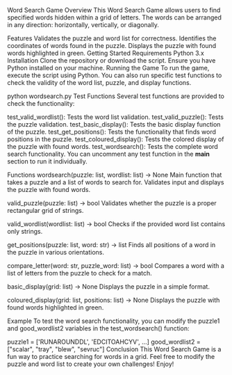 Word Search Game
Overview
This Word Search Game allows users to find specified words hidden within a grid of letters. The words can be arranged in any direction: horizontally, vertically, or diagonally.

Features
Validates the puzzle and word list for correctness.
Identifies the coordinates of words found in the puzzle.
Displays the puzzle with found words highlighted in green.
Getting Started
Requirements
Python 3.x
Installation
Clone the repository or download the script.
Ensure you have Python installed on your machine.
Running the Game
To run the game, execute the script using Python. You can also run specific test functions to check the validity of the word list, puzzle, and display functions.

python wordsearch.py
Test Functions
Several test functions are provided to check the functionality:

test_valid_wordlist(): Tests the word list validation.
test_valid_puzzle(): Tests the puzzle validation.
test_basic_display(): Tests the basic display function of the puzzle.
test_get_positions(): Tests the functionality that finds word positions in the puzzle.
test_coloured_display(): Tests the colored display of the puzzle with found words.
test_wordsearch(): Tests the complete word search functionality.
You can uncomment any test function in the __main__ section to run it individually.

Functions
wordsearch(puzzle: list, wordlist: list) -> None
Main function that takes a puzzle and a list of words to search for. Validates input and displays the puzzle with found words.

valid_puzzle(puzzle: list) -> bool
Validates whether the puzzle is a proper rectangular grid of strings.

valid_wordlist(wordlist: list) -> bool
Checks if the provided word list contains only strings.

get_positions(puzzle: list, word: str) -> list
Finds all positions of a word in the puzzle in various orientations.

compare_letter(word: str, puzzle_word: list) -> bool
Compares a word with a list of letters from the puzzle to check for a match.

basic_display(grid: list) -> None
Displays the puzzle in a simple format.

coloured_display(grid: list, positions: list) -> None
Displays the puzzle with found words highlighted in green.

Example
To test the word search functionality, you can modify the puzzle1 and good_wordlist2 variables in the test_wordsearch() function:

puzzle1 = ['RUNAROUNDDL', 'EDCITOAHCYV', ...]
good_wordlist2 = ["scalar", "tray", "blew", "sevruc"]
Conclusion
This Word Search Game is a fun way to practice searching for words in a grid. Feel free to modify the puzzle and word list to create your own challenges! Enjoy!
